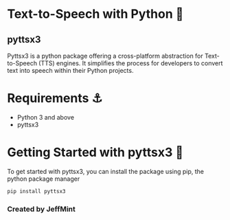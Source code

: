 
# Text-to-Speech with Python 🐍

## pyttsx3

Pyttsx3 is a python package offering a cross-platform abstraction for Text-to-Speech (TTS) engines. It simplifies the process for developers to convert text into speech within their Python projects.

# Requirements :anchor:

- Python 3 and above
- pyttsx3

# Getting Started with pyttsx3 :ferris_wheel:

To get started with pyttsx3, you can install the package using pip, the python package manager
   ```sh
   pip install pyttsx3
   ```



### Created by JeffMint



